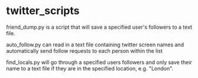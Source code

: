 # twitter_scripts


friend_dump.py is a script that will save a specified user's followers to a text file.  

auto_follow.py can read in a text file containing twitter screen names and automatically send follow requests to each person within the list

find_locals.py will go through a specified users followers and only save their name to a text file if they are in the specified location, e.g. "London".
